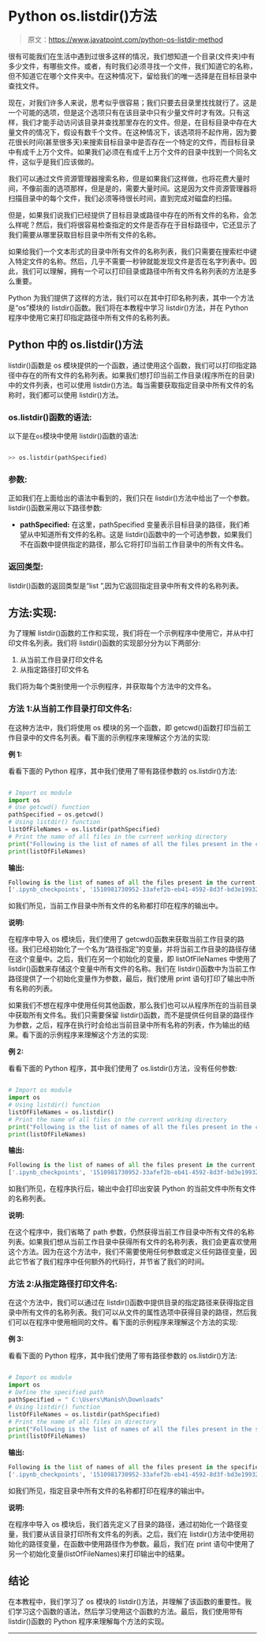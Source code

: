 # Python os.listdir()方法

> 原文：<https://www.javatpoint.com/python-os-listdir-method>

很有可能我们在生活中遇到过很多这样的情况，我们想知道一个目录(文件夹)中有多少文件，有哪些文件。或者，有时我们必须寻找一个文件，我们知道它的名称，但不知道它在哪个文件夹中。在这种情况下，留给我们的唯一选择是在目标目录中查找文件。

现在，对我们许多人来说，思考似乎很容易；我们只要去目录里找找就行了。这是一个可能的选项，但是这个选项只有在该目录中只有少量文件时才有效。只有这样，我们才能手动访问该目录并查找那里存在的文件。但是，在目标目录中存在大量文件的情况下，假设有数千个文件。在这种情况下，该选项将不起作用，因为要花很长时间(甚至很多天)来搜索目标目录中是否存在一个特定的文件，而目标目录中有成千上万个文件。如果我们必须在有成千上万个文件的目录中找到一个同名文件，这似乎是我们应该做的。

我们可以通过文件资源管理器搜索名称，但是如果我们这样做，也将花费大量时间，不像前面的选项那样，但是是的，需要大量时间。这是因为文件资源管理器将扫描目录中的每个文件，我们必须等待很长时间，直到完成对磁盘的扫描。

但是，如果我们说我们已经提供了目标目录或路径中存在的所有文件的名称，会怎么样呢？然后，我们将很容易检查指定的文件是否存在于目标路径中，它还显示了我们需要从哪里获取目标目录中所有文件的名称。

如果给我们一个文本形式的目录中所有文件的名称列表，我们只需要在搜索栏中键入特定文件的名称。然后，几乎不需要一秒钟就能发现文件是否在名字列表中。因此，我们可以理解，拥有一个可以打印目录或路径中所有文件名称列表的方法是多么重要。

Python 为我们提供了这样的方法，我们可以在其中打印名称列表，其中一个方法是“os”模块的 listdir()函数。我们将在本教程中学习 listdir()方法，并在 Python 程序中使用它来打印指定路径中所有文件的名称列表。

## Python 中的 os.listdir()方法

listdir()函数是 os 模块提供的一个函数，通过使用这个函数，我们可以打印指定路径中存在的所有文件的名称列表。如果我们想打印当前工作目录(程序所在的目录)中的文件列表，也可以使用 listdir()方法。每当需要获取指定目录中所有文件的名称时，我们都可以使用 listdir()方法。

### os.listdir()函数的语法:

以下是在`os`模块中使用 listdir()函数的语法:

```py

>> os.listdir(pathSpecified)

```

### 参数:

正如我们在上面给出的语法中看到的，我们只在 listdir()方法中给出了一个参数。listdir()函数采用以下路径参数:

*   **pathSpecified:** 在这里，pathSpecified 变量表示目标目录的路径，我们希望从中知道所有文件的名称。这是 listdir()函数中的一个可选参数，如果我们不在函数中提供指定的路径，那么它将打印当前工作目录中的所有文件名。

### 返回类型:

listdir()函数的返回类型是“list ”,因为它返回指定目录中所有文件的名称列表。

## 方法:实现:

为了理解 listdir()函数的工作和实现，我们将在一个示例程序中使用它，并从中打印文件名列表。我们将 listdir()函数的实现部分分为以下两部分:

1.  从当前工作目录打印文件名
2.  从指定路径打印文件名

我们将为每个类别使用一个示例程序，并获取每个方法中的文件名。

### 方法 1:从当前工作目录打印文件名:

在这种方法中，我们将使用 os 模块的另一个函数，即 getcwd()函数打印当前工作目录中的文件名列表。看下面的示例程序来理解这个方法的实现:

**例 1:**

看看下面的 Python 程序，其中我们使用了带有路径参数的 os.listdir()方法:

```py

# Import os module
import os
# Use getcwd() function
pathSpecified = os.getcwd()
# Using listdir() function
listOfFileNames = os.listdir(pathSpecified)
# Print the name of all files in the current working directory
print("Following is the list of names of all the files present in the current working directory: ")
print(listOfFileNames)

```

**输出:**

```py
Following is the list of names of all the files present in the current working directory: 
['.ipynb_checkpoints', '1510981730952-33afef2b-eb41-4592-8d3f-bd3e19932d36_.pdf', '1510981730952-33afef2b-eb41-4592-8d3f-bd3e19932d36__19.jpg', '1527589430558.jpg', '1605467180870.png', '1605467180879.png', '160591-fruit-template-16x9.pptx', '1613034967066.jpg', '1613034967083.jpg', '1613035079325.jpg', '1613035270313.jpg', '1616159417742.jpg', '1616159417758.jpg', ???., Windows11InstallationAssistant.exe', 'WindowsPCHealthCheckSetup.msi', 'Word frequency Python.edited.docx', 'wrong.jpg', 'X-ray image.png', 'XML-data.xml', 'yemen500.png', 'zambia-500.png', 'zimbabwe-500.png', 'ZoomInstaller (1).exe', 'ZoomInstaller.exe', '__pycache__', '~$EOC CERTIFICATE.pptx']

```

如我们所见，当前工作目录中所有文件的名称都打印在程序的输出中。

**说明:**

在程序中导入 os 模块后，我们使用了 getcwd()函数来获取当前工作目录的路径。我们已经初始化了一个名为“路径指定”的变量，并将当前工作目录的路径存储在这个变量中。之后，我们在另一个初始化的变量，即 listOfFileNames 中使用了 listdir()函数来存储这个变量中所有文件的名称。我们在 listdir()函数中为当前工作路径提供了一个初始化变量作为参数，最后，我们使用 print 语句打印了输出中所有名称的列表。

如果我们不想在程序中使用任何其他函数，那么我们也可以从程序所在的当前目录中获取所有文件名。我们只需要保留 listdir()函数，而不是提供任何目录的路径作为参数，之后，程序在执行时会给出当前目录中所有名称的列表，作为输出的结果。看下面的示例程序来理解这个方法的实现:

**例 2:**

看看下面的 Python 程序，其中我们使用了 os.listdir()方法，没有任何参数:

```py

# Import os module
import os
# Using listdir() function
listOfFileNames = os.listdir()
# Print the name of all files in the current working directory
print("Following is the list of names of all the files present in the current working directory: ")
print(listOfFileNames)

```

**输出:**

```py
Following is the list of names of all the files present in the current working directory: 
['.ipynb_checkpoints', '1510981730952-33afef2b-eb41-4592-8d3f-bd3e19932d36_.pdf', '1510981730952-33afef2b-eb41-4592-8d3f-bd3e19932d36__19.jpg', '1527589430558.jpg', '1605467180870.png', '1605467180879.png', '160591-fruit-template-16x9.pptx', '1613034967066.jpg', '1613034967083.jpg', '1613035079325.jpg', '1613035270313.jpg', '1616159417742.jpg', '1616159417758.jpg', ???., Windows11InstallationAssistant.exe', 'WindowsPCHealthCheckSetup.msi', 'Word frequency Python.edited.docx', 'wrong.jpg', 'X-ray image.png', 'XML-data.xml', 'yemen500.png', 'zambia-500.png', 'zimbabwe-500.png', 'ZoomInstaller (1).exe', 'ZoomInstaller.exe', '__pycache__', '~$EOC CERTIFICATE.pptx']

```

如我们所见，在程序执行后，输出中会打印出安装 Python 的当前文件中所有文件的名称列表。

**说明:**

在这个程序中，我们省略了 path 参数，仍然获得当前工作目录中所有文件的名称列表。如果我们想从当前工作目录中获得所有文件的名称列表，我们会更喜欢使用这个方法。因为在这个方法中，我们不需要使用任何参数或定义任何路径变量，因此它节省了我们程序中任何额外的代码行，并节省了我们的时间。

### 方法 2:从指定路径打印文件名:

在这个方法中，我们可以通过在 listdir()函数中提供目录的指定路径来获得指定目录中所有文件的名称列表。我们可以从文件的属性选项中获得目录的路径，然后我们可以在程序中使用相同的文件。看下面的示例程序来理解这个方法的实现:

**例 3:**

看看下面的 Python 程序，其中我们使用了带有路径参数的 os.listdir()方法:

```py

# Import os module
import os
# Define the specified path
pathSpecified = " C:\Users\Manish\Downloads"
# Using listdir() function
listOfFileNames = os.listdir(pathSpecified)
# Print the name of all files in directory
print("Following is the list of names of all the files present in the specified directory: ")
print(listOfFileNames)

```

**输出:**

```py
Following is the list of names of all the files present in the specified directory: 
['.ipynb_checkpoints', '1510981730952-33afef2b-eb41-4592-8d3f-bd3e19932d36_.pdf', '1510981730952-33afef2b-eb41-4592-8d3f-bd3e19932d36__19.jpg', '1527589430558.jpg', '1605467180870.png', '1605467180879.png', '160591-fruit-template-16x9.pptx', '1613034967066.jpg', '1613034967083.jpg', '1613035079325.jpg', '1613035270313.jpg', '1616159417742.jpg', '1616159417758.jpg', ........, Windows11InstallationAssistant.exe', 'WindowsPCHealthCheckSetup.msi', 'Word frequency Python.edited.docx', 'wrong.jpg', 'X-ray image.png', 'XML-data.xml', 'yemen500.png', 'zambia-500.png', 'zimbabwe-500.png', 'ZoomInstaller (1).exe', 'ZoomInstaller.exe', '__pycache__', '~$EOC CERTIFICATE.pptx']

```

如我们所见，指定目录中所有文件的名称都打印在程序的输出中。

**说明:**

在程序中导入 os 模块后，我们首先定义了目录的路径，通过初始化一个路径变量，我们要从该目录打印所有文件名的列表。之后，我们在 listdir()方法中使用初始化的路径变量，在函数中使用路径作为参数。最后，我们在 print 语句中使用了另一个初始化变量(listOfFileNames)来打印输出中的结果。

## 结论

在本教程中，我们学习了 os 模块的 listdir()方法，并理解了该函数的重要性。我们学习这个函数的语法，然后学习使用这个函数的方法。最后，我们使用带有 listdir()函数的 Python 程序来理解每个方法的实现。

* * *